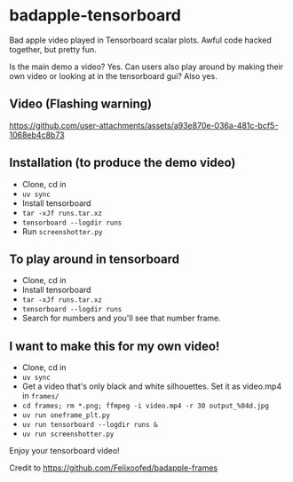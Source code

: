# badapple-tensorboard

Bad apple video played in Tensorboard scalar plots. Awful code hacked together, but pretty fun.

Is the main demo a video? Yes. Can users also play around by making their own video or looking at in the tensorboard gui? Also yes.

## Video (Flashing warning)

https://github.com/user-attachments/assets/a93e870e-036a-481c-bcf5-1068eb4c8b73

## Installation (to produce the demo video)

- Clone, cd in
- `uv sync`
- Install tensorboard
- `tar -xJf runs.tar.xz`
- `tensorboard --logdir runs`
- Run `screenshotter.py`

## To play around in tensorboard

- Clone, cd in
- Install tensorboard
- `tar -xJf runs.tar.xz`
- `tensorboard --logdir runs`
- Search for numbers and you'll see that number frame.

## I want to make this for my own video!

- Clone, cd in
- `uv sync`
- Get a video that's only black and white silhouettes. Set it as video.mp4 in `frames/`
- `cd frames; rm *.png; ffmpeg -i video.mp4 -r 30 output_%04d.jpg`
- `uv run oneframe_plt.py`
- `uv run tensorboard --logdir runs &`
- `uv run screenshotter.py`

Enjoy your tensorboard video!

Credit to https://github.com/Felixoofed/badapple-frames

<!--Listen so I did this before I started tracking stuff with Hackatime, but I still think it's a fun thing to upload and share with the world. So they require five minutes. I'll write this and perhaps spend some time tiding up the scripts. Although the main deliverable is a non-interactive video anyways, so maybe this doesn't qualify for SOM. We'll see.-->

